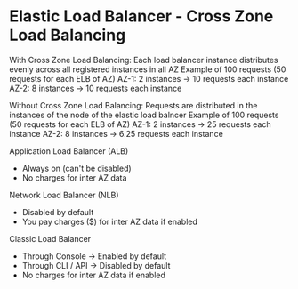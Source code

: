 # Elastic Load Balancer - Cross Zone Load Balancing

With Cross Zone Load Balancing:
Each load balancer instance distributes evenly across all registered instances in all AZ
Example of 100 requests (50 requests for each ELB of AZ)
    AZ-1: 2 instances -> 10 requests each instance
    AZ-2: 8 instances -> 10 requests each instance

Without Cross Zone Load Balancing:
Requests are distributed in the instances of the node of the elastic load balncer
Example of 100 requests (50 requests for each ELB of AZ)
    AZ-1: 2 instances -> 25 requests each instance 
    AZ-2: 8 instances -> 6.25 requests each instance

Application Load Balancer (ALB)
- Always on (can't be disabled)
- No charges for inter AZ data

Network Load Balancer (NLB)
- Disabled by default
- You pay charges ($) for inter AZ data if enabled

Classic Load Balancer
- Through Console -> Enabled by default
- Through CLI / API -> Disabled by default
- No charges for inter AZ data if enabled 
